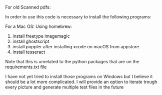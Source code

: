 For old Scanned pdfs:

In order to use this code is necessary to install the following programs:

For a Mac OS:
Using homebrew:

1. install freetype imagemagic 
2. install ghostscript
3. install poppler after installing xcode on macOS from appstore.
4. install tesseract 

Note that this is unrelated to the python packages that are on the requirements.txt file

I have not yet tried to install those programs on Windows but I believe it should be a lot more complicated.
I will provide an option to iterate trough every picture and generate multiple test files in the future
